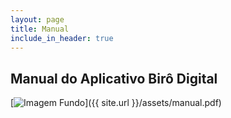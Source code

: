 ```yaml
---
layout: page
title: Manual
include_in_header: true
---
```


## Manual do Aplicativo Birô Digital

[![Imagem Fundo](https://www.biro.digital/assets/downloadmanual.jpg)]({{ site.url }}/assets/manual.pdf)

